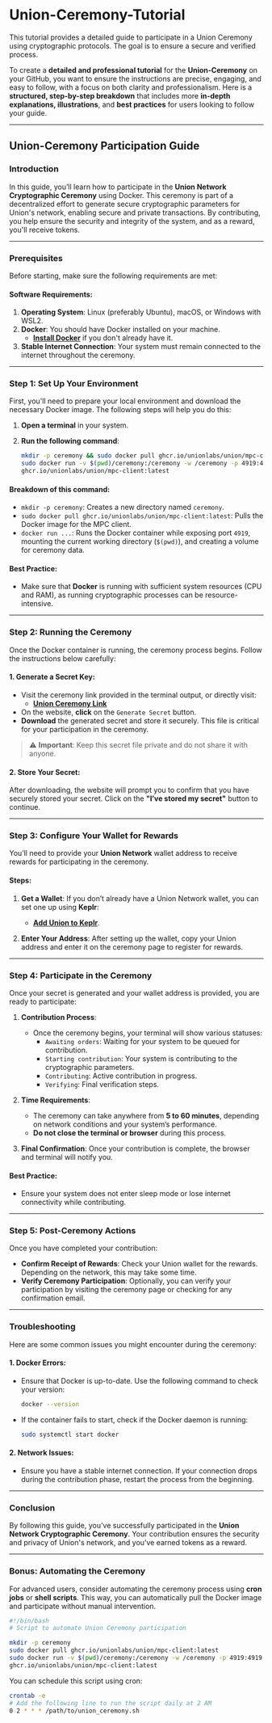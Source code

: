 # Union-Ceremony-Tutorial
This tutorial provides a detailed guide to participate in a Union Ceremony using cryptographic protocols. The goal is to ensure a secure and verified process.

To create a **detailed and professional tutorial** for the **Union-Ceremony** on your GitHub, you want to ensure the instructions are precise, engaging, and easy to follow, with a focus on both clarity and professionalism. Here is a **structured, step-by-step breakdown** that includes more **in-depth explanations, illustrations**, and **best practices** for users looking to follow your guide.

---

## Union-Ceremony Participation Guide

### Introduction
In this guide, you’ll learn how to participate in the **Union Network Cryptographic Ceremony** using Docker. This ceremony is part of a decentralized effort to generate secure cryptographic parameters for Union's network, enabling secure and private transactions. By contributing, you help ensure the security and integrity of the system, and as a reward, you'll receive tokens.

---

### Prerequisites
Before starting, make sure the following requirements are met:

#### Software Requirements:
1. **Operating System**: Linux (preferably Ubuntu), macOS, or Windows with WSL2.
2. **Docker**: You should have Docker installed on your machine.
   - **[Install Docker](https://docs.docker.com/get-docker/)** if you don't already have it.
3. **Stable Internet Connection**: Your system must remain connected to the internet throughout the ceremony.

---

### Step 1: Set Up Your Environment
First, you'll need to prepare your local environment and download the necessary Docker image. The following steps will help you do this:

1. **Open a terminal** in your system.
   
2. **Run the following command**:
   ```bash
   mkdir -p ceremony && sudo docker pull ghcr.io/unionlabs/union/mpc-client:latest && \
   sudo docker run -v $(pwd)/ceremony:/ceremony -w /ceremony -p 4919:4919 --rm -it \
   ghcr.io/unionlabs/union/mpc-client:latest
   ```

#### Breakdown of this command:
- `mkdir -p ceremony`: Creates a new directory named `ceremony`.
- `sudo docker pull ghcr.io/unionlabs/union/mpc-client:latest`: Pulls the Docker image for the MPC client.
- `docker run ...`: Runs the Docker container while exposing port `4919`, mounting the current working directory (`$(pwd)`), and creating a volume for ceremony data.

#### Best Practice:
- Make sure that **Docker** is running with sufficient system resources (CPU and RAM), as running cryptographic processes can be resource-intensive.

---

### Step 2: Running the Ceremony
Once the Docker container is running, the ceremony process begins. Follow the instructions below carefully:

#### 1. **Generate a Secret Key**:
   - Visit the ceremony link provided in the terminal output, or directly visit:
     - **[Union Ceremony Link](https://ceremony.union.build/)**
   - On the website, **click** on the `Generate Secret` button.
   - **Download** the generated secret and store it securely. This file is critical for your participation in the ceremony.

   > ⚠️ **Important**: Keep this secret file private and do not share it with anyone.

#### 2. **Store Your Secret**:
   After downloading, the website will prompt you to confirm that you have securely stored your secret. Click on the **"I’ve stored my secret"** button to continue.

---

### Step 3: Configure Your Wallet for Rewards
You’ll need to provide your **Union Network** wallet address to receive rewards for participating in the ceremony.

#### Steps:
1. **Get a Wallet**: If you don’t already have a Union Network wallet, you can set one up using **Keplr**:
   - **[Add Union to Keplr](https://chains.keplr.app/)**.
   
2. **Enter Your Address**: After setting up the wallet, copy your Union address and enter it on the ceremony page to register for rewards.

---

### Step 4: Participate in the Ceremony
Once your secret is generated and your wallet address is provided, you are ready to participate:

1. **Contribution Process**:
   - Once the ceremony begins, your terminal will show various statuses:
     - `Awaiting orders`: Waiting for your system to be queued for contribution.
     - `Starting contribution`: Your system is contributing to the cryptographic parameters.
     - `Contributing`: Active contribution in progress.
     - `Verifying`: Final verification steps.

2. **Time Requirements**:
   - The ceremony can take anywhere from **5 to 60 minutes**, depending on network conditions and your system’s performance.
   - **Do not close the terminal or browser** during this process.

3. **Final Confirmation**: Once your contribution is complete, the browser and terminal will notify you.

#### Best Practice:
- Ensure your system does not enter sleep mode or lose internet connectivity while contributing.

---

### Step 5: Post-Ceremony Actions
Once you have completed your contribution:

- **Confirm Receipt of Rewards**: Check your Union wallet for the rewards. Depending on the network, this may take some time.
- **Verify Ceremony Participation**: Optionally, you can verify your participation by visiting the ceremony page or checking for any confirmation email.

---

### Troubleshooting
Here are some common issues you might encounter during the ceremony:

#### 1. **Docker Errors**:
   - Ensure that Docker is up-to-date. Use the following command to check your version:
     ```bash
     docker --version
     ```
   - If the container fails to start, check if the Docker daemon is running:
     ```bash
     sudo systemctl start docker
     ```

#### 2. **Network Issues**:
   - Ensure you have a stable internet connection. If your connection drops during the contribution phase, restart the process from the beginning.

---

### Conclusion
By following this guide, you’ve successfully participated in the **Union Network Cryptographic Ceremony**. Your contribution ensures the security and privacy of Union's network, and you’ve earned tokens as a reward.

---

### Bonus: Automating the Ceremony
For advanced users, consider automating the ceremony process using **cron jobs** or **shell scripts**. This way, you can automatically pull the Docker image and participate without manual intervention.

```bash
#!/bin/bash
# Script to automate Union Ceremony participation

mkdir -p ceremony
sudo docker pull ghcr.io/unionlabs/union/mpc-client:latest
sudo docker run -v $(pwd)/ceremony:/ceremony -w /ceremony -p 4919:4919 --rm -it \
ghcr.io/unionlabs/union/mpc-client:latest
```
You can schedule this script using cron:
```bash
crontab -e
# Add the following line to run the script daily at 2 AM
0 2 * * * /path/to/union_ceremony.sh
```
